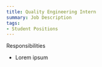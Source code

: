 ```yaml
---
title: Quality Engineering Intern
summary: Job Description
tags:
- Student Positions
---
```

Responsibilities 
- Lorem ipsum
